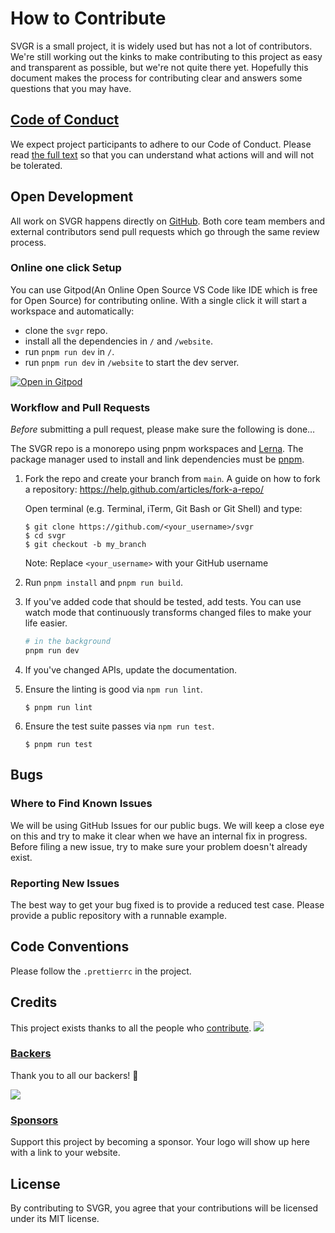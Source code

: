# How to Contribute

SVGR is a small project, it is widely used but has not a lot of contributors. We're still working out the kinks to make contributing to this project as easy and transparent as possible, but we're not quite there yet. Hopefully this document makes the process for contributing clear and answers some questions that you may have.

## [Code of Conduct](https://github.com/gregberge/svgr/blob/master/CODE_OF_CONDUCT.md)

We expect project participants to adhere to our Code of Conduct. Please read [the full text](https://github.com/gregberge/svgr/blob/master/CODE_OF_CONDUCT.md) so that you can understand what actions will and will not be tolerated.

## Open Development

All work on SVGR happens directly on [GitHub](/). Both core team members and external contributors send pull requests which go through the same review process.

### Online one click Setup

You can use Gitpod(An Online Open Source VS Code like IDE which is free for Open Source) for contributing online. With a single click it will start a workspace and automatically:

- clone the `svgr` repo.
- install all the dependencies in `/` and `/website`.
- run `pnpm run dev` in `/`.
- run `pnpm run dev` in `/website` to start the dev server.

[![Open in Gitpod](https://gitpod.io/button/open-in-gitpod.svg)](https://gitpod.io/from-referrer/)

### Workflow and Pull Requests

_Before_ submitting a pull request, please make sure the following is done…

The SVGR repo is a monorepo using pnpm workspaces and [Lerna](https://lerna.js.org/docs/recipes/using-pnpm-with-lerna). The package manager used to install and link dependencies must be [pnpm](https://pnpm.io/).

1.  Fork the repo and create your branch from `main`. A guide on how to fork a repository: https://help.github.com/articles/fork-a-repo/

    Open terminal (e.g. Terminal, iTerm, Git Bash or Git Shell) and type:

    ```sh-session
    $ git clone https://github.com/<your_username>/svgr
    $ cd svgr
    $ git checkout -b my_branch
    ```

    Note: Replace `<your_username>` with your GitHub username

2.  Run `pnpm install` and `pnpm run build`.

3.  If you've added code that should be tested, add tests. You can use watch mode that continuously transforms changed files to make your life easier.

    ```sh
    # in the background
    pnpm run dev
    ```

4.  If you've changed APIs, update the documentation.

5.  Ensure the linting is good via `npm run lint`.

    ```sh-session
    $ pnpm run lint
    ```

6.  Ensure the test suite passes via `npm run test`.

    ```sh-session
    $ pnpm run test
    ```

## Bugs

### Where to Find Known Issues

We will be using GitHub Issues for our public bugs. We will keep a close eye on this and try to make it clear when we have an internal fix in progress. Before filing a new issue, try to make sure your problem doesn't already exist.

### Reporting New Issues

The best way to get your bug fixed is to provide a reduced test case. Please provide a public repository with a runnable example.

## Code Conventions

Please follow the `.prettierrc` in the project.

## Credits

This project exists thanks to all the people who [contribute](CONTRIBUTING.md). <a href="https://github.com/gregberge/svgr/graphs/contributors"><img src="https://opencollective.com/svgr/contributors.svg?width=890&button=false" /></a>

### [Backers](https://opencollective.com/svgr#backer)

Thank you to all our backers! 🙏

<a href="https://opencollective.com/svgr#backers" target="_blank"><img src="https://opencollective.com/svgr/backers.svg?width=890"></a>

### [Sponsors](https://opencollective.com/svgr#sponsor)

Support this project by becoming a sponsor. Your logo will show up here with a link to your website.

## License

By contributing to SVGR, you agree that your contributions will be licensed under its MIT license.
